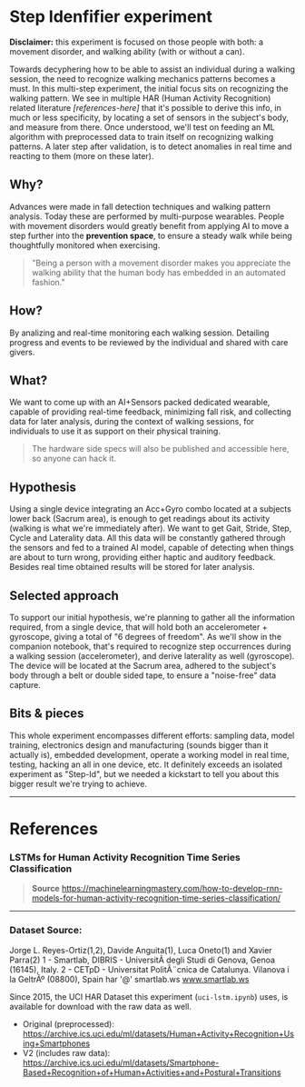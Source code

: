 # Step Idenfifier experiment

**Disclaimer:** this experiment is focused on those people with both: a movement disorder, and walking ability (with or without a can).

Towards decyphering how to be able to assist an individual during a walking session, the need to recognize walking mechanics patterns becomes a must. In this multi-step experiment, the initial focus sits on recognizing the walking pattern. We see in multiple HAR (Human Activity Recognition) related literature *[references-here]* that it's possible to derive this info, in much or less specificity, by locating a set of sensors in the subject's body, and measure from there. Once understood, we'll test on feeding an ML algorithm with preprocessed data to train itself on recognizing walking patterns. A later step after validation, is to detect anomalies in real time and reacting to them (more on these  later).

## Why?
Advances were made in fall detection techniques and walking pattern analysis. Today these are performed by multi-purpose wearables. People with movement disorders would greatly benefit from applying AI to move a step further into the **prevention space**, to ensure a steady walk while being thoughtfully monitored when exercising.

> "Being a person with a movement disorder makes you appreciate the walking ability that the human body has embedded in an automated fashion."

## How?
By analizing and real-time monitoring each walking session. Detailing progress and events to be reviewed by the individual and shared with care givers.

## What?
We want to come up with an AI+Sensors packed dedicated wearable, capable of providing real-time feedback, minimizing fall risk, and collecting data for later analysis, during the context of walking sessions, for individuals to use it as support on their physical training.

> The hardware side specs will also be published and accessible here, so anyone can hack it.

## Hypothesis
Using a single device integrating an Acc+Gyro combo located at a subjects lower back (Sacrum area), is enough to get readings about its activity (walking is what we're immediately after). We want to get Gait, Stride, Step, Cycle and Laterality data. All this data will be constantly gathered through the sensors and fed to a trained AI model, capable of detecting when things are about to turn wrong, providing either haptic and auditory feedback. Besides real time obtained results will be stored for later analysis.

## Selected approach
To support our initial hypothesis, we're planning to gather all the information required, from a single device, that will hold both an accelerometer + gyroscope, giving a total of "6 degrees of freedom". As we'll show in the companion notebook, that's required to recognize step occurrences during a walking session (accelerometer), and derive laterality as well (gyroscope). The device will be located at the Sacrum area, adhered to the subject's body through a belt or double sided tape, to ensure a "noise-free" data capture.

## Bits & pieces
This whole experiment encompasses different efforts: sampling data, model training, electronics design and manufacturing (sounds bigger than it actually is), embedded development, operate a working model in real time, testing, hacking an all in one device, etc. It definitely exceeds an isolated experiment as "Step-Id", but we needed a kickstart to tell you about this bigger result we're trying to achieve.

---
# References
### LSTMs for Human Activity Recognition Time Series Classification

> **Source** https://machinelearningmastery.com/how-to-develop-rnn-models-for-human-activity-recognition-time-series-classification/

---
### Dataset Source:

Jorge L. Reyes-Ortiz(1,2), Davide Anguita(1), Luca Oneto(1) and Xavier Parra(2) 
1 - Smartlab, DIBRIS - UniversitÃ  degli Studi di Genova, Genoa (16145), Italy. 
2 - CETpD - Universitat PolitÃ¨cnica de Catalunya. Vilanova i la GeltrÃº (08800), Spain 
har '@' smartlab.ws 
www.smartlab.ws

Since 2015, the UCI HAR Dataset this experiment (`uci-lstm.ipynb`) uses, is available for download with the raw data as well.
* Original (preprocessed): https://archive.ics.uci.edu/ml/datasets/Human+Activity+Recognition+Using+Smartphones
* V2 (includes raw data): https://archive.ics.uci.edu/ml/datasets/Smartphone-Based+Recognition+of+Human+Activities+and+Postural+Transitions
